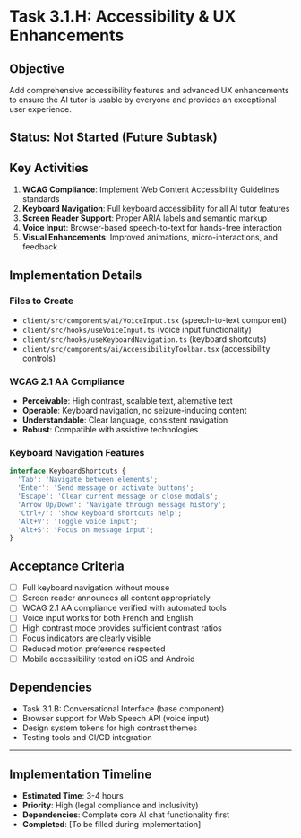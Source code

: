 # Task 3.1.H: Accessibility & UX Enhancements

## **Objective**
Add comprehensive accessibility features and advanced UX enhancements to ensure the AI tutor is usable by everyone and provides an exceptional user experience.

## **Status**: Not Started (Future Subtask)

## **Key Activities**
1. **WCAG Compliance**: Implement Web Content Accessibility Guidelines standards
2. **Keyboard Navigation**: Full keyboard accessibility for all AI tutor features
3. **Screen Reader Support**: Proper ARIA labels and semantic markup
4. **Voice Input**: Browser-based speech-to-text for hands-free interaction
5. **Visual Enhancements**: Improved animations, micro-interactions, and feedback

## **Implementation Details**

### **Files to Create**
- `client/src/components/ai/VoiceInput.tsx` (speech-to-text component)
- `client/src/hooks/useVoiceInput.ts` (voice input functionality)
- `client/src/hooks/useKeyboardNavigation.ts` (keyboard shortcuts)
- `client/src/components/ai/AccessibilityToolbar.tsx` (accessibility controls)

### **WCAG 2.1 AA Compliance**
- **Perceivable**: High contrast, scalable text, alternative text
- **Operable**: Keyboard navigation, no seizure-inducing content
- **Understandable**: Clear language, consistent navigation
- **Robust**: Compatible with assistive technologies

### **Keyboard Navigation Features**
```typescript
interface KeyboardShortcuts {
  'Tab': 'Navigate between elements';
  'Enter': 'Send message or activate buttons';
  'Escape': 'Clear current message or close modals';
  'Arrow Up/Down': 'Navigate through message history';
  'Ctrl+/': 'Show keyboard shortcuts help';
  'Alt+V': 'Toggle voice input';
  'Alt+S': 'Focus on message input';
}
```

## **Acceptance Criteria**
- [ ] Full keyboard navigation without mouse
- [ ] Screen reader announces all content appropriately
- [ ] WCAG 2.1 AA compliance verified with automated tools
- [ ] Voice input works for both French and English
- [ ] High contrast mode provides sufficient contrast ratios
- [ ] Focus indicators are clearly visible
- [ ] Reduced motion preference respected
- [ ] Mobile accessibility tested on iOS and Android

## **Dependencies**
- Task 3.1.B: Conversational Interface (base component)
- Browser support for Web Speech API (voice input)
- Design system tokens for high contrast themes
- Testing tools and CI/CD integration

---

## **Implementation Timeline**
- **Estimated Time**: 3-4 hours
- **Priority**: High (legal compliance and inclusivity)
- **Dependencies**: Complete core AI chat functionality first
- **Completed**: [To be filled during implementation]
